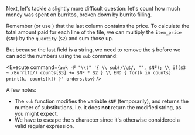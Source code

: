 <script>
import Execute from "components/Execute.svelte";
</script>

Next, let's tackle a slightly more difficult question: let's count how much money was spent on burritos, broken down by burrito filling.

Remember (or use <Execute command="head orders.tsv" inline />) that the last column contains the price. To calculate the total amount paid for each line of the file, we can multiply the `item_price` (`$NF`) by the `quantity` (`$2`) and sum those up.

But because the last field is a string, we need to remove the `$` before we can add the numbers using the `sub` command:

<Execute command={`awk -F "\\t" '{ \\ sub(/\\$/, "", $NF); \\ if($3 ~ /Burrito/) counts[$3] += $NF * $2 } \\ END { for(k in counts) print(k, counts[k]) }' orders.tsv`} />

A few notes:

* The `sub` function modifies the variable `$NF` (temporarily), and returns the number of substitutions, i.e. it does **not** return the modified string, as you might expect.
* We have to escape the `$` character since it's otherwise considered a valid regular expression.
